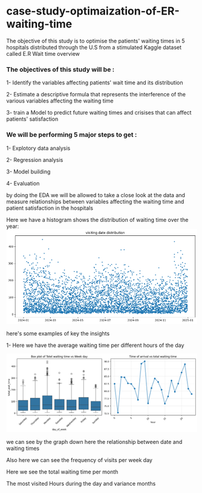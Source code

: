 # case-study-optimaization-of-ER-waiting-time

The objective of this study is to optimise the patients' waiting times in 5 hospitals distributed through the U.S from a stimulated Kaggle dataset called E.R Wait time overview 

### The objectives of this study will be :

1- Identify the variables affecting patients' wait time and its distribution 

2- Estimate a descriptive formula that represents the interference of the various variables affecting the waiting time

3- train a Model to predict future waiting times and crisises that can affect patients' satisfaction 




### We will be performing 5 major steps to get :

1- Explotory data analysis 

2- Regression analysis 

3- Model building 

4- Evaluation






by doing the EDA we will be allowed to take a close look at the data and measure relationships between variables affecting the waiting time and patient satisfaction in the hospitals 


Here we have a histogram shows the distribution of waiting time over the year:
![Alt_text](Folder/wait_date_dist.png)





here's some examples of key the insights 

1- Here we have the average waiting time per different hours of the day


![Alt text](Folder/hour.png)



we can see by the graph down here the relationship between date and waiting times 





Also here we can see the frequency of visits per week day







Here we see the total waiting time per month 









The most visited Hours during the day and variance months 

